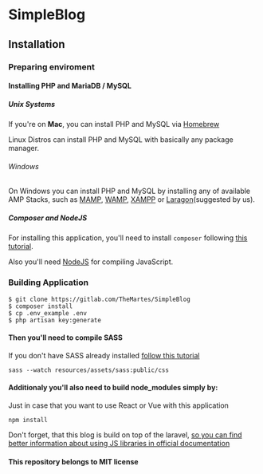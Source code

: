 # SimpleBlog

## Installation

### Preparing enviroment

#### Installing PHP and MariaDB / MySQL

##### Unix Systems

If you're on **Mac**, you can install PHP and MySQL via [Homebrew](https://brew.sh/)

Linux Distros can install PHP and MySQL with basically any package manager.

###### Windows

On Windows you can install PHP and MySQL by installing any of available AMP Stacks, such as [MAMP](https://www.mamp.info/en/), [WAMP](http://www.wampserver.com/en/), [XAMPP](https://www.apachefriends.org/index.html)  or [Laragon](https://laragon.org/)(suggested by us).

##### Composer and NodeJS

For installing this application, you'll need to install  `composer` following [this tutorial](https://getcomposer.org/doc/00-intro.md).

Also you'll need [NodeJS](https://nodejs.org/en/) for compiling JavaScript.

### Building Application

```
$ git clone https://gitlab.com/TheMartes/SimpleBlog
$ composer install
$ cp .env_example .env
$ php artisan key:generate
```

#### Then you'll need to compile SASS

If you don't have SASS already installed [follow this tutorial](https://sass-lang.com/install)

`sass --watch resources/assets/sass:public/css`

#### Additionaly you'll also need to build node_modules simply by:

Just in case that you want to use React or Vue with this application

`npm install`

Don't forget, that this blog is build on top of the laravel, [so you can find better information about using JS libraries in official documentation](https://laravel.com/docs/5.5/frontend#writing-javascript)

#### This repository belongs to MIT license
